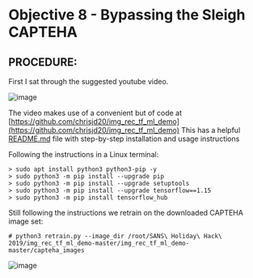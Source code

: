 # Objective 8 - Bypassing the Sleigh CAPTEHA #

## PROCEDURE: ##
First I sat through the suggested youtube video.

![image](https://github.com/beta-j/SANS-Holiday-Hack-Challenge-2019/assets/60655500/df3516e6-39f8-475f-9f42-a62ab173badb)

The video makes use of a convenient but of code at [https://github.com/chrisjd20/img_rec_tf_ml_demo](https://github.com/chrisjd20/img_rec_tf_ml_demo)
This has a helpful [README.md](https://github.com/chrisjd20/img_rec_tf_ml_demo?tab=readme-ov-file#image-recognition-using-tensorflow-machine-learning-demo) file with step-by-step installation and usage instructions

Following the instructions in a Linux terminal:
```
> sudo apt install python3 python3-pip -y
> sudo python3 -m pip install --upgrade pip
> sudo python3 -m pip install --upgrade setuptools
> sudo python3 -m pip install --upgrade tensorflow==1.15
> sudo python3 -m pip install tensorflow_hub
```

Still following the instructions we retrain on the downloaded CAPTEHA image set:
```
# python3 retrain.py --image_dir /root/SANS\ Holiday\ Hack\ 2019/img_rec_tf_ml_demo-master/img_rec_tf_ml_demo-master/capteha_images
```

![image](https://github.com/beta-j/SANS-Holiday-Hack-Challenge-2019/assets/60655500/74469e36-c161-4476-9b02-42ec5f7ee12c)
